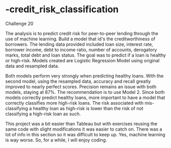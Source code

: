 # -credit_risk_classification
Challenge 20

The analysis is to predict credit risk for peer-to-peer lending through the use of machine learning.  Build a model that id's the creditworthiness of borrowers. The lending data provided included loan size, interest rate, borrower income, debt to income ratio, number of accounts, derogatory marks, total debt and loan status.
The goal was to predict if a loan is healthy or high-risk.  Models created are Logistic Regression Model using original data and resampled data.

Both models perform very strongly when predicting healthy loans. With the second model, using the resampled data, accuracy and recall greatly improved to nearly perfect scores. Precision remains an issue with both models, staying at 87%.
The recommendation is to use Model 2.
Since both models correctly predict healthy loans, more important to have a model that correctly classifies more high-risk loans. The risk associated with mis-classifying a healthy loan as high-risk is lower than the risk of not classifying a high-risk loan as such.

This project was a bit easier than Tableau but with exercises reusing the same code with slight modifications it was easier to catch on.  There was a lot of info in this section so it was difficult to keep up.  Yes, machine learning is way worse.  So, for a while, I will enjoy coding.
